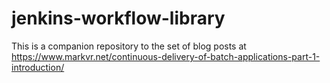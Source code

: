 # jenkins-workflow-library

This is a companion repository to the set of blog posts at https://www.markvr.net/continuous-delivery-of-batch-applications-part-1-introduction/